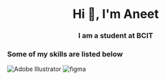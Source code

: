 <h1 align="center">Hi 👋, I'm Aneet</h1>
<h3 align="center">I am a student at BCIT</h3>
<h3>Some of my skills are listed below</h3>

<img src="https://img.shields.io/badge/Adobe%20Illustrator-FF9A00?style=for-the-badge&logo=adobe-illustrator&logoColor=white" alt="Adobe Illustrator">

<img src="https://img.shields.io/badge/Figma-F24E1E?style=for-the-badge&logo=figma&logoColor=white" alt="figma">
